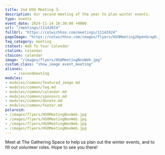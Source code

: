 ```yaml
---
title: 2nd HSO Meeting 🗓️
description: Our second meeting of the year to plan winter events.
type: events
event_date: 2024-11-14 18:30:00 +0000
url: "/meetings/11142024"
fullUrl: "https://colwichhso.com/meetings/11142024"
pageImage: "https://colwichhso.com/images/flyers/HSOMeeting2OpenGraph.jpg"
faq_category: meeting
ctatext: Add To Your Calendar
ctalink: calendar
ctaicon: calendar
image: "/images/flyers/HSOMeetingNovWeb.jpg"
custom_class: "show_image event_meeting"
aliases:
    - /secondmeeting
modules:
- modules/common/featured_image.md
- modules/common/faq.md
- modules/common/calendar.md
- modules/common/sponsors.md
- modules/common/donate.md
- modules/common/footer.md
polaroid: 
- /images/flyers/HSOMeetingNovWeb.jpg
- /images/flyers/HSOMeetingNovWeb.jpg
- /images/flyers/HSOMeetingNovWeb.jpg
- /images/flyers/HSOMeetingNovWeb.jpg
---
```

Meet at The Gathering Space to help us plan out the winter events, and to fill out volunteer roles. Hope to see you there!
